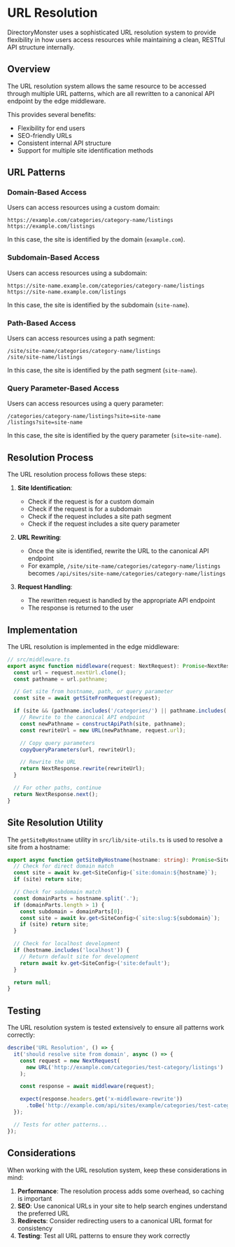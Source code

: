 # URL Resolution

DirectoryMonster uses a sophisticated URL resolution system to provide flexibility in how users access resources while maintaining a clean, RESTful API structure internally.

## Overview

The URL resolution system allows the same resource to be accessed through multiple URL patterns, which are all rewritten to a canonical API endpoint by the edge middleware.

This provides several benefits:
- Flexibility for end users
- SEO-friendly URLs
- Consistent internal API structure
- Support for multiple site identification methods

## URL Patterns

### Domain-Based Access

Users can access resources using a custom domain:

```http
https://example.com/categories/category-name/listings
https://example.com/listings
```

In this case, the site is identified by the domain (`example.com`).

### Subdomain-Based Access

Users can access resources using a subdomain:

```http
https://site-name.example.com/categories/category-name/listings
https://site-name.example.com/listings
```

In this case, the site is identified by the subdomain (`site-name`).

### Path-Based Access

Users can access resources using a path segment:

```http
/site/site-name/categories/category-name/listings
/site/site-name/listings
```

In this case, the site is identified by the path segment (`site-name`).

### Query Parameter-Based Access

Users can access resources using a query parameter:

```http
/categories/category-name/listings?site=site-name
/listings?site=site-name
```

In this case, the site is identified by the query parameter (`site=site-name`).

## Resolution Process

The URL resolution process follows these steps:

1. **Site Identification**:
   - Check if the request is for a custom domain
   - Check if the request is for a subdomain
   - Check if the request includes a site path segment
   - Check if the request includes a site query parameter

2. **URL Rewriting**:
   - Once the site is identified, rewrite the URL to the canonical API endpoint
   - For example, `/site/site-name/categories/category-name/listings` becomes `/api/sites/site-name/categories/category-name/listings`

3. **Request Handling**:
   - The rewritten request is handled by the appropriate API endpoint
   - The response is returned to the user

## Implementation

The URL resolution is implemented in the edge middleware:

```typescript
// src/middleware.ts
export async function middleware(request: NextRequest): Promise<NextResponse> {
  const url = request.nextUrl.clone();
  const pathname = url.pathname;

  // Get site from hostname, path, or query parameter
  const site = await getSiteFromRequest(request);

  if (site && (pathname.includes('/categories/') || pathname.includes('/listings'))) {
    // Rewrite to the canonical API endpoint
    const newPathname = constructApiPath(site, pathname);
    const rewriteUrl = new URL(newPathname, request.url);

    // Copy query parameters
    copyQueryParameters(url, rewriteUrl);

    // Rewrite the URL
    return NextResponse.rewrite(rewriteUrl);
  }

  // For other paths, continue
  return NextResponse.next();
}
```

## Site Resolution Utility

The `getSiteByHostname` utility in `src/lib/site-utils.ts` is used to resolve a site from a hostname:

```typescript
export async function getSiteByHostname(hostname: string): Promise<SiteConfig | null> {
  // Check for direct domain match
  const site = await kv.get<SiteConfig>(`site:domain:${hostname}`);
  if (site) return site;

  // Check for subdomain match
  const domainParts = hostname.split('.');
  if (domainParts.length > 1) {
    const subdomain = domainParts[0];
    const site = await kv.get<SiteConfig>(`site:slug:${subdomain}`);
    if (site) return site;
  }

  // Check for localhost development
  if (hostname.includes('localhost')) {
    // Return default site for development
    return await kv.get<SiteConfig>('site:default');
  }

  return null;
}
```

## Testing

The URL resolution system is tested extensively to ensure all patterns work correctly:

```typescript
describe('URL Resolution', () => {
  it('should resolve site from domain', async () => {
    const request = new NextRequest(
      new URL('http://example.com/categories/test-category/listings')
    );

    const response = await middleware(request);

    expect(response.headers.get('x-middleware-rewrite'))
      .toBe('http://example.com/api/sites/example/categories/test-category/listings');
  });

  // Tests for other patterns...
});
```

## Considerations

When working with the URL resolution system, keep these considerations in mind:

1. **Performance**: The resolution process adds some overhead, so caching is important
2. **SEO**: Use canonical URLs in your site to help search engines understand the preferred URL
3. **Redirects**: Consider redirecting users to a canonical URL format for consistency
4. **Testing**: Test all URL patterns to ensure they work correctly
